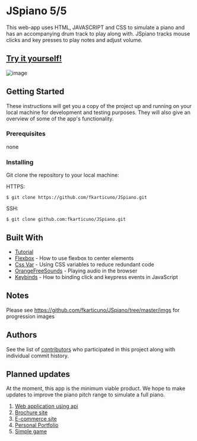 # JSpiano 5/5

This web-app uses HTML, JAVASCRIPT and CSS to simulate a piano and has an accompanying drum track to play along with. JSpiano tracks mouse clicks and key presses to play notes and adjust volume. 

## [Try it yourself!](https://fkarticuno.github.io/JSpiano/) 

![image](https://fkarticuno.github.io/CodingPortfolio/Assets/Images/20.png)

## Getting Started

These instructions will get you a copy of the project up and running on your local machine for development and testing purposes. They will also give an overview of some of the app's functionality. 

### Prerequisites

none

### Installing

Git clone the repository to your local machine: 

HTTPS:
```
$ git clone https://github.com/fkarticuno/JSpiano.git
```
SSH:
````
$ git clone github.com:fkarticuno/JSpiano.git
````

## Built With
- [Tutorial](https://www.youtube.com/watch?v=vjco5yKZpU8)
- [Flexbox](https://css-tricks.com/snippets/css/a-guide-to-flexbox/) - How to use flexbox to center elements
- [Css Var](https://developer.mozilla.org/en-US/docs/Web/CSS/Using_CSS_custom_properties) - Using CSS variables to reduce redundant code
- [OrangeFreeSounds](http://www.orangefreesounds.com/) - Playing audio in the browser
- [Keybinds](https://css-tricks.com/snippets/javascript/javascript-keycodes/) - How to binding click and keypress events in JavaScript

## Notes
Please see https://github.com/fkarticuno/JSpiano/tree/master/imgs for progression images

## Authors

See the list of [contributors](https://github.com/fkarticuno/JSpiano/graphs/contributors) who participated in this project along with individual commit history. 

## Planned updates

At the moment, this app is the minimum viable product. We hope to make updates to improve the piano pitch range to simulate a full piano.
1. [Web application using api](#)
2. [Brochure site](https://github.com/fkarticuno/ChipsRestaurant)
3. [E-commerce site](https://github.com/fkarticuno/ShopAround)
4. [Personal Portfolio](https://github.com/fkarticuno/CodingPortfolio)
5. [Simple game](https://github.com/fkarticuno/JSpiano)
